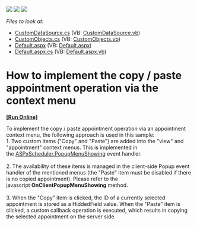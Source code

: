 <!-- default badges list -->
![](https://img.shields.io/endpoint?url=https://codecentral.devexpress.com/api/v1/VersionRange/128547183/18.1.10%2B)
[![](https://img.shields.io/badge/Open_in_DevExpress_Support_Center-FF7200?style=flat-square&logo=DevExpress&logoColor=white)](https://supportcenter.devexpress.com/ticket/details/T164287)
[![](https://img.shields.io/badge/📖_How_to_use_DevExpress_Examples-e9f6fc?style=flat-square)](https://docs.devexpress.com/GeneralInformation/403183)
<!-- default badges end -->
<!-- default file list -->
*Files to look at*:

* [CustomDataSource.cs](./CS/WebApplication1/CustomDataSource.cs) (VB: [CustomDataSource.vb](./VB/WebApplication1/CustomDataSource.vb))
* [CustomObjects.cs](./CS/WebApplication1/CustomObjects.cs) (VB: [CustomObjects.vb](./VB/WebApplication1/CustomObjects.vb))
* [Default.aspx](./CS/WebApplication1/Default.aspx) (VB: [Default.aspx](./VB/WebApplication1/Default.aspx))
* [Default.aspx.cs](./CS/WebApplication1/Default.aspx.cs) (VB: [Default.aspx.vb](./VB/WebApplication1/Default.aspx.vb))
<!-- default file list end -->
# How to implement the copy / paste appointment operation via the context menu
<!-- run online -->
**[[Run Online]](https://codecentral.devexpress.com/t164287/)**
<!-- run online end -->


<p>To implement the copy / paste appointment operation via an appointment context menu, the following approach is used in this sample:<br />1. Two custom items ("Copy" and "Paste") are added into the "view" and "appointment" context menus. This is implemented in the <a href="https://documentation.devexpress.com/#AspNet/DevExpressWebASPxSchedulerASPxScheduler_PopupMenuShowingtopic">ASPxScheduler.PopupMenuShowing</a> event handler.<br /><br />2. The availability of these items is managed in the client-side Popup event handler of the mentioned menus (the "Paste" item must be disabled if there is no copied appointment). Please refer to the javascript <strong>OnClientPopupMenuShowing</strong> method.<br /><br />3. When the "Copy" item is clicked, the ID of a currently selected appointment is stored as a HiddedField value. When the "Paste" item is clicked, a custom callback operation is executed, which results in copying the selected appointment on the server side.<br />

<br/>


